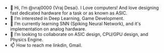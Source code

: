 - 👋 Hi, I’m @vraj0000 {Vraj Desai}. I Love computers! And love designing fast dedicated hardware for a task or as known as ASIC.
- 👀 I’m interested in Deep Learning, Game Development.
- 🌱 I’m currently learning SNN (Spiking Neural Network), and it's implementation on analog hardware.
- 💞️ I’m looking to collaborate on ASIC design, CPU/GPU design, and Physics Engine.
- 📫 How to reach me linkdin, Gmail.

<!---
vraj0000/vraj0000 is a ✨ special ✨ repository because its `README.md` (this file) appears on your GitHub profile.
You can click the Preview link to take a look at your changes.
--->
